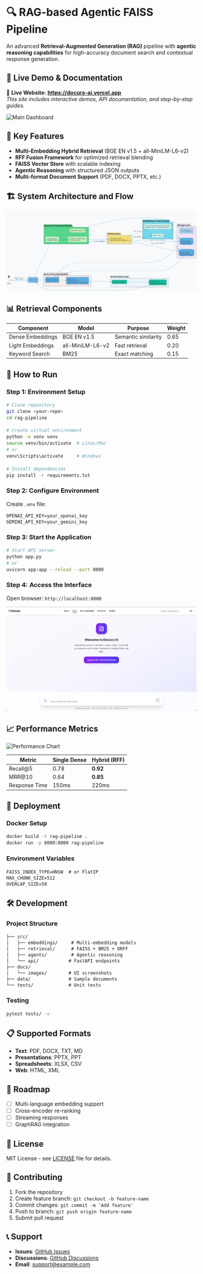 # 🔍 RAG-based Agentic FAISS Pipeline

An advanced **Retrieval-Augmented Generation (RAG)** pipeline with **agentic reasoning capabilities** for high-accuracy document search and contextual response generation.

## 📌 **Live Demo & Documentation**
🚀 **Live Website:** **https://docura-ai.vercel.app**  
_This site includes interactive demos, API documentation, and step-by-step guides._

![Main Dashboard](./docs/images/dashboard_main.png)

## 🚀 Key Features

- **Multi-Embedding Hybrid Retrieval** (BGE EN v1.5 + all-MiniLM-L6-v2)
- **RFF Fusion Framework** for optimized retrieval blending
- **FAISS Vector Store** with scalable indexing
- **Agentic Reasoning** with structured JSON outputs
- **Multi-format Document Support** (PDF, DOCX, PPTX, etc.)

## 🏗 System Architecture and Flow

![System Architecture](./images/perfecto2.png)


## 📊 Retrieval Components

| Component | Model | Purpose | Weight |
|-----------|-------|---------|--------|
| Dense Embeddings | BGE EN v1.5 | Semantic similarity | 0.65 |
| Light Embeddings | all-MiniLM-L6-v2 | Fast retrieval | 0.20 |
| Keyword Search | BM25 | Exact matching | 0.15 |

## 🚀 How to Run

### Step 1: Environment Setup
```bash
# Clone repository
git clone <your-repo>
cd rag-pipeline

# Create virtual environment
python -m venv venv
source venv/bin/activate  # Linux/Mac
# or
venv\Scripts\activate     # Windows

# Install dependencies
pip install -r requirements.txt
```

### Step 2: Configure Environment
Create `.env` file:
```env
OPENAI_API_KEY=your_openai_key
GEMINI_API_KEY=your_gemini_key
```
### Step 3: Start the Application
```bash
# Start API server
python app.py
# or
uvicorn app:app --reload --port 8000
```

### Step 4: Access the Interface
Open browser: `http://localhost:8000`

![Application Interface](./images/chat_interface.png)

## 📈 Performance Metrics

![Performance Chart](./docs/images/performance_metrics.png)

| Metric | Single Dense | Hybrid (RFF) |
|--------|--------------|---------------|
| Recall@5 | 0.78 | **0.92** |
| MRR@10 | 0.64 | **0.85** |
| Response Time | 150ms | 220ms |

## 🚀 Deployment

### Docker Setup
```bash
docker build -t rag-pipeline .
docker run -p 8000:8000 rag-pipeline
```

### Environment Variables
```env
FAISS_INDEX_TYPE=HNSW  # or FlatIP
MAX_CHUNK_SIZE=512
OVERLAP_SIZE=50
```

## 🛠 Development

### Project Structure
```
├── src/
│   ├── embeddings/     # Multi-embedding models
│   ├── retrieval/      # FAISS + BM25 + ORFF
│   ├── agents/         # Agentic reasoning
│   └── api/           # FastAPI endpoints
├── docs/
│   └── images/        # UI screenshots
├── data/              # Sample documents
└── tests/             # Unit tests
```

### Testing
```bash
pytest tests/ -v
```

## 📋 Supported Formats

- **Text**: PDF, DOCX, TXT, MD
- **Presentations**: PPTX, PPT
- **Spreadsheets**: XLSX, CSV
- **Web**: HTML, XML

## 🔮 Roadmap

- [ ] Multi-language embedding support
- [ ] Cross-encoder re-ranking
- [ ] Streaming responses
- [ ] GraphRAG integration

## 📄 License

MIT License - see [LICENSE](LICENSE) file for details.

## 🤝 Contributing

1. Fork the repository
2. Create feature branch: `git checkout -b feature-name`
3. Commit changes: `git commit -m 'Add feature'`
4. Push to branch: `git push origin feature-name`
5. Submit pull request

## 📞 Support

- **Issues**: [GitHub Issues](https://github.com/username/repo/issues)
- **Discussions**: [GitHub Discussions](https://github.com/username/repo/discussions)
- **Email**: support@example.com